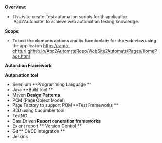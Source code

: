 **Overview:**
- This is to create Test automation scripts for th application 'App2Automate' to achieve web automation testing knowledge.

**Scope:**
- To test the elements actions and its fucntionlaity for the web view using the application https://rama-chitturi.github.io/App2AutomateRepo/WebSite2Automate/Pages/HomePage.html

**Automtion Framework**

**Automation tool**
- Selenium
**Programming Language **
- Java
**Build tool  **
- Maven
**Design Patterns**
- POM (Page Object Model)
- Page Factory to support POM
**Test Frameworks **
- BDD using Cucumber tool
- TestNG
- Data Driven
**Report generation frameworks**
- Extent report
** Version Control **
- Git
** CI/CD Integration **
- Jenkins
